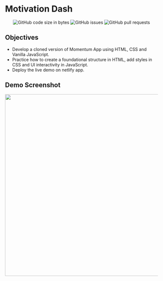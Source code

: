 # Motivation Dash

<div align="center">

  ![GitHub code size in bytes](https://img.shields.io/github/languages/code-size/eshinhw/motivation-dash)
  ![GitHub issues](https://img.shields.io/github/issues/eshinhw/motivation-dash)
  ![GitHub pull requests](https://img.shields.io/github/issues-pr/eshinhw/motivation-dash)
  
</div>

## Objectives

- Develop a cloned version of Momentum App using HTML, CSS and Vanilla JavaScript.
- Practice how to create a foundational structure in HTML, add styles in CSS and UI interactivity in JavaScript.
- Deploy the live demo on netlify app.

## Demo Screenshot

<div align="center">
  
  <img width="1200" height="600" alt="" src="https://github.com/eshinhw/motivation-dash/assets/41933169/2b0c25b8-a8b5-4810-8100-119b2417aade">

</div>
